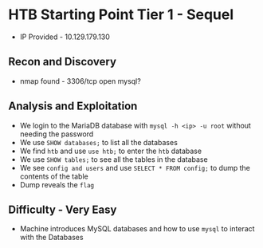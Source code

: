 # HTB Starting Point Tier 1 - Sequel 

- IP Provided - 10.129.179.130

## Recon and Discovery

- nmap found - 3306/tcp open  mysql?

## Analysis and Exploitation

- We login to the MariaDB database with `mysql -h <ip> -u root` without needing the password
- We use `SHOW databases;` to list all the databases
- We find `htb` and use `use htb;` to enter the `htb` database
- We use `SHOW tables;` to see all the tables in the database
- We see `config and users` and use `SELECT * FROM config;` to dump the contents of the table
- Dump reveals the `flag`

## Difficulty - Very Easy

- Machine introduces MySQL databases and how to use `mysql` to interact with the Databases
